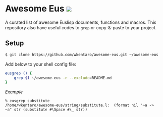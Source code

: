 Awesome Eus ![](https://camo.githubusercontent.com/13c4e50d88df7178ae1882a203ed57b641674f94/68747470733a2f2f63646e2e7261776769742e636f6d2f73696e647265736f726875732f617765736f6d652f643733303566333864323966656437386661383536353265336136336531353464643865383832392f6d656469612f62616467652e737667)
==============

A curated list of awesome Euslisp documents, functions and macros.
This repository also have useful codes to `grep` or copy-&-paste to your project.


Setup
-----

```sh
$ git clone https://github.com/wkentaro/awesome-eus.git ~/awesome-eus
```

Add below to your shell config file:

```sh
eusgrep () {
    grep $1 ~/awesome-eus -r --exclude=README.md
}
```

*Example*

```
% eusgrep substitute
/home/wkentaro/awesome-eus/string/substitute.l:  (format nil "~a -> ~a" str (substitute #\Space #\_ str))
```